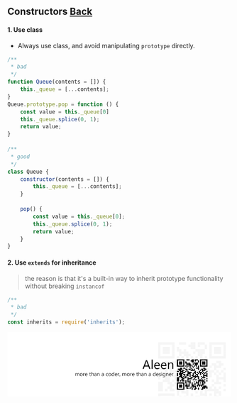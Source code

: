 ## Constructors [**Back**](./../README.md)

#### 1. Use class

- Always use class, and avoid manipulating `prototype` directly.

```js
/**
 * bad
 */
function Queue(contents = []) {
    this._queue = [...contents];
}
Queue.prototype.pop = function () {
    const value = this._queue[0]
    this._queue.splice(0, 1);
    return value;
}

/**
 * good
 */
class Queue {
    constructor(contents = []) {
        this._queue = [...contents];
    }
    
    pop() {
        const value = this._queue[0];
        this._queue.splice(0, 1);
        return value;
    }
}
```

#### 2. Use `extends` for inheritance

> the reason is that it's a built-in way to inherit prototype functionality without breaking `instancof`

```js
/**
 * bad
 */
const inherits = require('inherits');


```

<a href="http://aleen42.github.io/" target="_blank" ><img src="./../pic/tail.gif"></a>